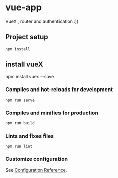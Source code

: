 # vue-app
 VueX , router and authentication :))
## Project setup
```
npm install
```
## install vueX
npm install vuex --save

### Compiles and hot-reloads for development
```
npm run serve
```

### Compiles and minifies for production
```
npm run build
```

### Lints and fixes files
```
npm run lint
```

### Customize configuration
See [Configuration Reference](https://cli.vuejs.org/config/).
